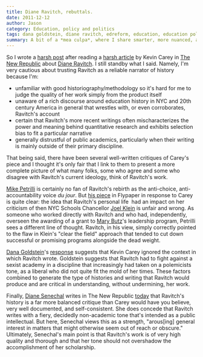 ```yaml
---
title: Diane Ravitch, rebuttals.
date: 2011-12-12
author: Jason
category: Education, policy and politics
tags: dana goldstein, diane ravitch, edreform, education, education policy, education reform, history, kevin carey, mike petrilli, tnr
summary: A bit of a *mea culpa*, where I share smarter, more nuanced, and more informed takes than what I offered on this blog on a recent TNR article about Diane Ravitch.
---
```


So I wrote a [harsh post][] after reading a [harsh article][] by Kevin Carey in [The New Republic][] about [Diane Ravitch][]. I still standby what I said. Namely, I'm very cautious about trusting Ravitch as a reliable narrator of history because I'm:

* unfamiliar with good historiography/methodology so it's hard for me to judge the quality of her work simply from the product itself
* unaware of a rich discourse around education history in NYC and 20th century America in general that wrestles with, or even corroborates, Ravitch's account
* certain that Ravitch's more recent writings often mischaracterizes the power and meaning behind quantitative research and exhibits selection bias to fit a particular narrative
* generally distrustful of public academics, particularly when their writing is mainly outside of their primary discipline.

That being said, there have been several well-written critiques of Carey's piece and I thought it's only fair that I link to them to present a more complete picture of what many folks, some who agree and some who disagree with Ravitch's current ideology, think of Ravitch's work.

[Mike Petrilli][] is certainly no fan of Ravitch's rebirth as the anti-choice, anti-accountability voice *du jour*. But [his piece][] in Flypaper in response to Carey is quite clear: the idea that Ravitch's personal life  had an impact on her criticism of then NYC Schools
Chancellor [Joel Klein][] is unfair and wrong. As someone who worked directly with Ravitch and who had, independently, overseen the awarding of a grant to [Mary Butz][]'s leadership program, Petrilli sees a different line of thought. Ravitch, in his view, simply correctly pointed to the flaw in Klein's "clear the field" approach that tended to cut down successful or promising programs alongside the dead weight.

[Dana Goldstein][]'s [response][] suggests that Kevin Carey ignored the context in which Ravitch wrote. Goldstein suggests that Ravitch had to fight against a sexist academy in a discipline that increasingly had taken on a polemicists tone, as a liberal who did not quite fit the mold
of her times. These factors combined to generate the type of histories and writing that Ravitch would produce and are critical in understanding, without undermining, her work.

Finally, [Diane Senechal][] writes in The New Republic [today][] that Ravitch's history is a far more balanced critique than Carey would have you believe, very well documented, and self-consistent. She does concede that Ravitch writes with a fiery, decidedly non-academic tone that's
intended as a public intellectual. But here, Senechal views this as a strength, "arous[ing] general interest in matters that might otherwise seem out of reach or obscure." Ultimately, Senechal's main point is that Ravitch's work is of very high quality and thorough and that her tone should not overshadow the accomplishment of her scholarship.


[harsh post]: http://blog.jasonpbecker.com/2011/11/28/is-diane-ravitch-a-reliable-historian/
[harsh article]: http://www.tnr.com/print/article/politics/magazine/97765/diane-ravitch-education-reform
[The New Republic]: http://www.tnr.com/
[Diane Ravitch]: http://www.dianeravitch.com/
[Mike Petrilli]: http://www.edexcellence.net/about-us/people/michael-j-petrilli.html
[his piece]: http://www.educationgadfly.net/flypaper/2011/11/what-kevin-carey-didnt-say-about-diane-ravitch-but-should-have/
[Joel Klein]: http://en.wikipedia.org/wiki/Joel_Klein
[Mary Butz]: http://www.huffingtonpost.com/mary-butz
[Dana Goldstein]: http://www.danagoldstein.net/dana_goldstein/about-dana.html
[response]: http://www.danagoldstein.net/dana_goldstein/2011/11/thoughts-on-kevin-careys-profile-of-diane-ravitch-history-and-ideology.html
[Diane Senechal]: http://www.dianasenechal.com/bio.html
[today]: http://www.tnr.com/article/politics/98379/diane-ravitch-school-reform?page=0,0
